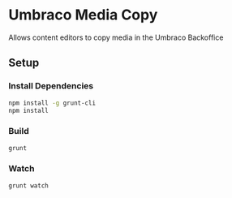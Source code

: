 # Umbraco Media Copy

Allows content editors to copy media in the Umbraco Backoffice

## Setup

### Install Dependencies

```bash
npm install -g grunt-cli
npm install
```

### Build

```bash
grunt
```

### Watch

```bash
grunt watch
```

